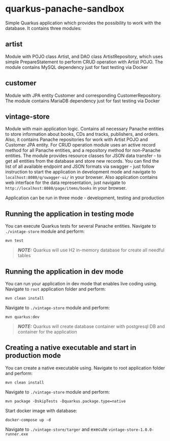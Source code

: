 # quarkus-panache-sandbox

Simple Quarkus application which provides the possibility to work with the database.
It contains three modules:

## artist 
Module with POJO class Artist, and DAO class ArtistRepository, which uses simple PrepareStatement to perform CRUD operation with Artist POJO.
The module contains MySQL dependency just for fast testing via Docker

## customer
Module with JPA entity Customer and corresponding CustomerRepository. The module contains MariaDB dependency just for fast testing via Docker

## vintage-store
Module with main application logic. Contains all necessary Panache entities to store information about books, CDs and tracks, publishers, and orders. Also, it contains Panache repositories for work with Artist POJO and Customer JPA entity.
For CRUD operation module uses an active record method for all Panache entities, and a repository method for non-Panache entities.
The module provides resource classes for JSON data transfer - to get all entities from the database and store new records. You can find the list of all available endpoint and JSON formats via swagger - just follow instruction to start the application in development mode and navigate to ```localhost:8080/q/swagger-ui/``` in your browser.
Also application contains web interface for the data representation, just navigate to ```http://localhost:8080/page/items/books``` in your browser.

Application can be run in three mode - development, testing and production
## Running the application in testing mode
You can execute Quarkus tests for several Panache entities.
Navigate to ```./vintage-store``` module and perform:
```
mvn test
```
> **_NOTE:_**  Quarkus will use H2 in-memory database for create all needful tables 

## Running the application in dev mode

You can run your application in dev mode that enables live coding using.
Navigate to ```root``` application folder and perform:
```
mvn clean install
```
Navigate to ```./vintage-store``` module and perform:
```
mvn quarkus:dev
```

> **_NOTE:_**  Quarkus will create database container with postgresql DB and container for the application


## Creating a native executable and start in production mode

You can create a native executable using.
Navigate to root application folder and perform:
```
mvn clean install
```
Navigate to ```./vintage-store``` module and perform:
```
mvn package -DskipTests -Dquarkus.package.type=native
```
Start docker image with database:
```
docker-compose up -d
```
Navigate to ```./vintage-store/targer``` and execute ```vintage-store-1.0.0-runner.exe```
